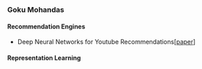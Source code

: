 ### Goku Mohandas

#### Recommendation Engines
- Deep Neural Networks for Youtube Recommendations[[paper](https://research.google.com/pubs/pub45530.html)]

#### Representation Learning


